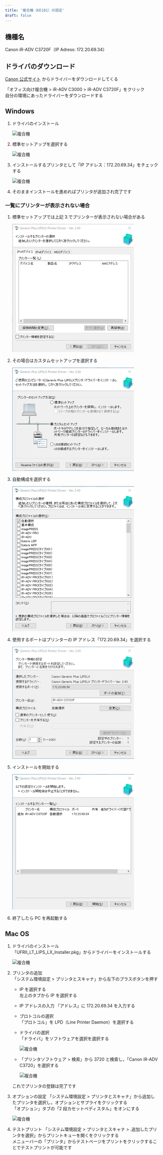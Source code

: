 ```yaml
---
title: '複合機（KE101）の設定'
draft: false
---
```


## 機種名

Canon iR-ADV C3720F（IP Adress: 172.20.69.34）

## ドライバのダウンロード

[Canon 公式サイト](https://www.google.com/url?q=https%3A%2F%2Fcweb.canon.jp%2Fcgi-bin%2Fdownload%2Fselect-product-by-catg.cgi%3Fi_cd_pr_catg%3D131&sa=D&sntz=1&usg=AFQjCNGi3ZNb1-_shsyOvCd87zNVpvX-3A) からドライバーをダウンロードしてくる

「オフィス向け複合機 > iR-ADV C3000 > iR-ADV C3720F」をクリック  
自分の環境にあったドライバーをダウンロードする

## Windows

1. ドライバのインストール

   ![複合機](c3720f-w01.png)

2. 標準セットアップを選択する

   ![複合機](c3720f-w02.png)

3. インストールするプリンタとして「IP アドレス：172.20.69.34」をチェックする

   ![複合機](c3720f-w03.png)

4. そのままインストールを進めればプリンタが追加され完了です

### 一覧にプリンターが表示されない場合

1. 標準セットアップでは上記 3.でプリンターが表示されない場合がある

   ![複合機](c3720f-w03-failed.png)

2. その場合はカスタムセットアップを選択する

   ![複合機](c3720f-w02-custom.png)

3. 自動構成を選択する

   ![複合機](c3720f-w03-custom.png)

4. 使用するポートはプリンターの IP アドレス「172.20.69.34」を選択する

   ![複合機](c3720f-w04-custom.png)

5. インストールを開始する

   ![複合機](c3720f-w05-custom.png)

6. 終了したら PC を再起動する

## Mac OS

1. ドライバのインストール  
   「UFRII_LT_LIPS_LX_Installer.pkg」からドライバーをインストールする

   ![複合機](c3720f-01.png)

2. プリンタの追加  
   「システム環境設定 > プリンタとスキャナ」から左下のプラスボタンを押す

   - IP を選択する  
     左上のタブから IP を選択する

   - IP アドレスの入力
     「アドレス」に 172.20.69.34 を入力する

   - プロトコルの選択  
     「プロトコル」を LPD（Line Printer Daemon）を選択する

   - ドライバの選択  
     「ドライバ」をソフトウェアを選択を選択する

     ![複合機](c3720f-02.png)

   - 「プリンタソフトウェア > 検索」から 3720 と検索し，「Canon iR-ADV C3720」を選択する

     ![複合機](c3720f-03.png)

   これでプリンタの登録は完了です

3. オプションの設定
   「システム環境設定 > プリンタとスキャナ」から追加したプリンタを選択し，オプションとサプライをクリックする  
   「オプション」タブの「2 段カセットペディスタル」をオンにする

   ![複合機](c3720f-04.png)

4. テストプリント
   「システム環境設定 > プリンタとスキャナ > .追加したプリンタを選択」からプリントキューを開くをクリックする  
   メニューバーの「プリンタ」からテストページをプリントをクリックすることでテストプリントが可能です
